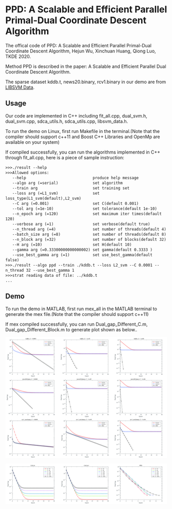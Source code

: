 # PPD: A Scalable and Efficient Parallel Primal-Dual Coordinate Descent Algorithm

The offical code of PPD: A Scalable and Efficient Parallel Primal-Dual Coordinate Descent Algorithm, Hejun Wu, Xinchuan Huang, Qiong Luo, TKDE 2020.

Method PPD is described in the paper: A Scalable and Efficient Parallel Dual Coordinate Descent Algorithm.

The sparse dataset kddb.t, news20.binary, rcv1.binary in our demo are from [LIBSVM Data](https://www.csie.ntu.edu.tw/~cjlin/libsvmtools/datasets/).

## Usage

Our code are implemented in C++ including fit_all.cpp, dual_svm.h, dual_svm.cpp, sdca_utils.h, sdca_utils.cpp, libsvm_data.h.

To run the demo on Linux, first run Makefile in the terminal.(Note that the compiler should support c++11 and Boost C++ Libraries and OpenMp are available on your system)

If compiled successfully, you can run the algorithms implemented in C++ through fit_all.cpp, here is a piece of sample instruction:

```
>>>./result --help
>>>Allowed options:
   --help                             produce help message
   --algo arg (=serial)               set algorithm
   --train arg                        set training set
   --loss arg (=L1_svm)               set loss_type(L1_svm(default),L2_svm)
   --C arg (=0.001)                   set C(default 0.001)
   --tol arg (=1e-10)                 set tolerance(default 1e-10)
   --n_epoch arg (=120)               set maximum iter times(default 120)
   --verbose arg (=1)                 set verbose(default true)
   --n_thread arg (=4)                set number of threads(default 4)
   --batch_size arg (=8)              set number of threads(default 8)
   --n_block arg (=32)                set number of blocks(default 32)
   --H arg (=10)                      set H(default 10)
   --gamma arg (=0.33300000000000002) set gamma(default 0.3333 )
   --use_best_gamma arg (=1)          set use_best_gamma(default false)
>>>./result --algo ppd --train ./kddb.t --loss L2_svm --C 0.0001 --n_thread 32 --use_best_gamma 1
>>>strat reading data of file: ../kddb.t
...
```
## Demo

To run the demo in MATLAB, first run mex_all in the MATLAB terminal to generate the mex file.(Note that the compiler should support c++11)

If mex compiled successfully, you can run Dual_gap_Different_C.m, Dual_gap_Different_Block.m to generate plot shown as below..

![Different_C](https://github.com/IMSEMZPZ/PPD/blob/master/Different_C.jpg)

![Different_C](https://github.com/IMSEMZPZ/PPD/blob/master/Different_Block.jpg)

